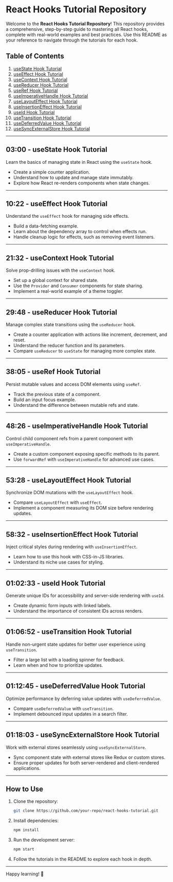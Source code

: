 # React Hooks Tutorial Repository

Welcome to the **React Hooks Tutorial Repository**! This repository provides a comprehensive, step-by-step guide to mastering all React hooks, complete with real-world examples and best practices. Use this README as your reference to navigate through the tutorials for each hook.

## Table of Contents

1. [useState Hook Tutorial](#useState-hook-tutorial)
2. [useEffect Hook Tutorial](#useEffect-hook-tutorial)
3. [useContext Hook Tutorial](#useContext-hook-tutorial)
4. [useReducer Hook Tutorial](#useReducer-hook-tutorial)
5. [useRef Hook Tutorial](#useRef-hook-tutorial)
6. [useImperativeHandle Hook Tutorial](#useImperativeHandle-hook-tutorial)
7. [useLayoutEffect Hook Tutorial](#useLayoutEffect-hook-tutorial)
8. [useInsertionEffect Hook Tutorial](#useInsertionEffect-hook-tutorial)
9. [useId Hook Tutorial](#useId-hook-tutorial)
10. [useTransition Hook Tutorial](#useTransition-hook-tutorial)
11. [useDeferredValue Hook Tutorial](#useDeferredValue-hook-tutorial)
12. [useSyncExternalStore Hook Tutorial](#useSyncExternalStore-hook-tutorial)

---

## 03:00 - useState Hook Tutorial

Learn the basics of managing state in React using the `useState` hook.

- Create a simple counter application.
- Understand how to update and manage state immutably.
- Explore how React re-renders components when state changes.

---

## 10:22 - useEffect Hook Tutorial

Understand the `useEffect` hook for managing side effects.

- Build a data-fetching example.
- Learn about the dependency array to control when effects run.
- Handle cleanup logic for effects, such as removing event listeners.

---

## 21:32 - useContext Hook Tutorial

Solve prop-drilling issues with the `useContext` hook.

- Set up a global context for shared state.
- Use the `Provider` and `Consumer` components for state sharing.
- Implement a real-world example of a theme toggler.

---

## 29:48 - useReducer Hook Tutorial

Manage complex state transitions using the `useReducer` hook.

- Create a counter application with actions like increment, decrement, and reset.
- Understand the reducer function and its parameters.
- Compare `useReducer` to `useState` for managing more complex state.

---

## 38:05 - useRef Hook Tutorial

Persist mutable values and access DOM elements using `useRef`.

- Track the previous state of a component.
- Build an input focus example.
- Understand the difference between mutable refs and state.

---

## 48:26 - useImperativeHandle Hook Tutorial

Control child component refs from a parent component with `useImperativeHandle`.

- Create a custom component exposing specific methods to its parent.
- Use `forwardRef` with `useImperativeHandle` for advanced use cases.

---

## 53:28 - useLayoutEffect Hook Tutorial

Synchronize DOM mutations with the `useLayoutEffect` hook.

- Compare `useLayoutEffect` with `useEffect`.
- Implement a component measuring its DOM size before rendering updates.

---

## 58:32 - useInsertionEffect Hook Tutorial

Inject critical styles during rendering with `useInsertionEffect`.

- Learn how to use this hook with CSS-in-JS libraries.
- Understand its niche use cases for styling.

---

## 01:02:33 - useId Hook Tutorial

Generate unique IDs for accessibility and server-side rendering with `useId`.

- Create dynamic form inputs with linked labels.
- Understand the importance of consistent IDs across renders.

---

## 01:06:52 - useTransition Hook Tutorial

Handle non-urgent state updates for better user experience using `useTransition`.

- Filter a large list with a loading spinner for feedback.
- Learn when and how to prioritize updates.

---

## 01:12:45 - useDeferredValue Hook Tutorial

Optimize performance by deferring value updates with `useDeferredValue`.

- Compare `useDeferredValue` with `useTransition`.
- Implement debounced input updates in a search filter.

---

## 01:18:03 - useSyncExternalStore Hook Tutorial

Work with external stores seamlessly using `useSyncExternalStore`.

- Sync component state with external stores like Redux or custom stores.
- Ensure proper updates for both server-rendered and client-rendered applications.

---

## How to Use

1. Clone the repository:
   ```bash
   git clone https://github.com/your-repo/react-hooks-tutorial.git
   ```
2. Install dependencies:
   ```bash
   npm install
   ```
3. Run the development server:
   ```bash
   npm start
   ```
4. Follow the tutorials in the README to explore each hook in depth.

---

Happy learning! 🚀